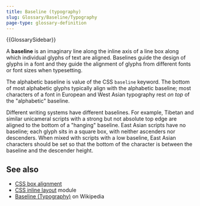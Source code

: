 ```yaml
---
title: Baseline (typography)
slug: Glossary/Baseline/Typography
page-type: glossary-definition
---
```


{{GlossarySidebar}}

A **baseline** is an imaginary line along the inline axis of a line box along which individual glyphs of text are aligned. Baselines guide the design of glyphs in a font and they guide the alignment of glyphs from different fonts or font sizes when typesetting.

The alphabetic baseline is value of the CSS `baseline` keyword. The bottom of most alphabetic glyphs typically align with the alphabetic baseline; most characters of a font in European and West Asian typography rest _on top_ of the "alphabetic" baseline.

Different writing systems have different baselines. For example, Tibetan and similar unicameral scripts with a strong but not absolute top edge are aligned to the bottom of a "hanging" baseline. East Asian scripts have no baseline; each glyph sits in a square box, with neither ascenders nor descenders. When mixed with scripts with a low baseline, East Asian characters should be set so that the bottom of the character is between the baseline and the descender height.

## See also

- [CSS box alignment](/en-US/docs/Web/CSS/CSS_box_alignment#types_of_alignment)
- [CSS inline layout](/en-US/docs/Web/CSS/CSS_inline_layout) module
- [Baseline (Typography)](<https://en.wikipedia.org/wiki/Baseline_(typography)>) on Wikipedia
